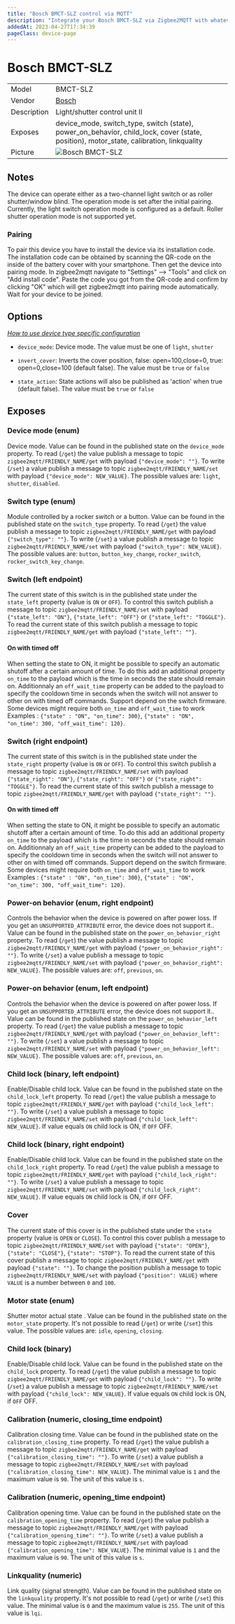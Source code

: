 ```yaml
---
title: "Bosch BMCT-SLZ control via MQTT"
description: "Integrate your Bosch BMCT-SLZ via Zigbee2MQTT with whatever smart home infrastructure you are using without the vendor's bridge or gateway."
addedAt: 2023-04-27T17:34:39
pageClass: device-page
---
```


<!-- !!!! -->
<!-- ATTENTION: This file is auto-generated through docgen! -->
<!-- You can only edit the "Notes"-Section between the two comment lines "Notes BEGIN" and "Notes END". -->
<!-- Do not use h1 or h2 heading within "## Notes"-Section. -->
<!-- !!!! -->

# Bosch BMCT-SLZ

|     |     |
|-----|-----|
| Model | BMCT-SLZ  |
| Vendor  | [Bosch](/supported-devices/#v=Bosch)  |
| Description | Light/shutter control unit II |
| Exposes | device_mode, switch_type, switch (state), power_on_behavior, child_lock, cover (state, position), motor_state, calibration, linkquality |
| Picture | ![Bosch BMCT-SLZ](https://www.zigbee2mqtt.io/images/devices/BMCT-SLZ.jpg) |


<!-- Notes BEGIN: You can edit here. Add "## Notes" headline if not already present. -->
## Notes

The device can operate either as a two-channel light switch or as roller shutter/window blind. The operation mode is set after the initial pairing. Currently, the light switch operation mode is configured as a default. Roller shutter operation mode is not supported yet.

### Pairing
To pair this device you have to install the device via its installation code. The installation code can be obtained by scanning the QR-code on the inside of the battery cover with your smartphone. Then get the device into pairing mode. In zigbee2mqtt navigate to "Settings" --> "Tools" and click on "Add install code". Paste the code you got from the QR-code and confirm by clicking "OK" which will get zigbee2mqtt into pairing mode automatically. Wait for your device to be joined.
<!-- Notes END: Do not edit below this line -->



## Options
*[How to use device type specific configuration](../guide/configuration/devices-groups.md#specific-device-options)*

* `device_mode`: Device mode. The value must be one of `light`, `shutter`

* `invert_cover`: Inverts the cover position, false: open=100,close=0, true: open=0,close=100 (default false). The value must be `true` or `false`

* `state_action`: State actions will also be published as 'action' when true (default false). The value must be `true` or `false`


## Exposes

### Device mode (enum)
Device mode.
Value can be found in the published state on the `device_mode` property.
To read (`/get`) the value publish a message to topic `zigbee2mqtt/FRIENDLY_NAME/get` with payload `{"device_mode": ""}`.
To write (`/set`) a value publish a message to topic `zigbee2mqtt/FRIENDLY_NAME/set` with payload `{"device_mode": NEW_VALUE}`.
The possible values are: `light`, `shutter`, `disabled`.

### Switch type (enum)
Module controlled by a rocker switch or a button.
Value can be found in the published state on the `switch_type` property.
To read (`/get`) the value publish a message to topic `zigbee2mqtt/FRIENDLY_NAME/get` with payload `{"switch_type": ""}`.
To write (`/set`) a value publish a message to topic `zigbee2mqtt/FRIENDLY_NAME/set` with payload `{"switch_type": NEW_VALUE}`.
The possible values are: `button`, `button_key_change`, `rocker_switch`, `rocker_switch_key_change`.

### Switch (left endpoint)
The current state of this switch is in the published state under the `state_left` property (value is `ON` or `OFF`).
To control this switch publish a message to topic `zigbee2mqtt/FRIENDLY_NAME/set` with payload `{"state_left": "ON"}`, `{"state_left": "OFF"}` or `{"state_left": "TOGGLE"}`.
To read the current state of this switch publish a message to topic `zigbee2mqtt/FRIENDLY_NAME/get` with payload `{"state_left": ""}`.

#### On with timed off
When setting the state to ON, it might be possible to specify an automatic shutoff after a certain amount of time. To do this add an additional property `on_time` to the payload which is the time in seconds the state should remain on.
Additionnaly an `off_wait_time` property can be added to the payload to specify the cooldown time in seconds when the switch will not answer to other on with timed off commands.
Support depend on the switch firmware. Some devices might require both `on_time` and `off_wait_time` to work
Examples : `{"state" : "ON", "on_time": 300}`, `{"state" : "ON", "on_time": 300, "off_wait_time": 120}`.

### Switch (right endpoint)
The current state of this switch is in the published state under the `state_right` property (value is `ON` or `OFF`).
To control this switch publish a message to topic `zigbee2mqtt/FRIENDLY_NAME/set` with payload `{"state_right": "ON"}`, `{"state_right": "OFF"}` or `{"state_right": "TOGGLE"}`.
To read the current state of this switch publish a message to topic `zigbee2mqtt/FRIENDLY_NAME/get` with payload `{"state_right": ""}`.

#### On with timed off
When setting the state to ON, it might be possible to specify an automatic shutoff after a certain amount of time. To do this add an additional property `on_time` to the payload which is the time in seconds the state should remain on.
Additionnaly an `off_wait_time` property can be added to the payload to specify the cooldown time in seconds when the switch will not answer to other on with timed off commands.
Support depend on the switch firmware. Some devices might require both `on_time` and `off_wait_time` to work
Examples : `{"state" : "ON", "on_time": 300}`, `{"state" : "ON", "on_time": 300, "off_wait_time": 120}`.

### Power-on behavior (enum, right endpoint)
Controls the behavior when the device is powered on after power loss. If you get an `UNSUPPORTED_ATTRIBUTE` error, the device does not support it..
Value can be found in the published state on the `power_on_behavior_right` property.
To read (`/get`) the value publish a message to topic `zigbee2mqtt/FRIENDLY_NAME/get` with payload `{"power_on_behavior_right": ""}`.
To write (`/set`) a value publish a message to topic `zigbee2mqtt/FRIENDLY_NAME/set` with payload `{"power_on_behavior_right": NEW_VALUE}`.
The possible values are: `off`, `previous`, `on`.

### Power-on behavior (enum, left endpoint)
Controls the behavior when the device is powered on after power loss. If you get an `UNSUPPORTED_ATTRIBUTE` error, the device does not support it..
Value can be found in the published state on the `power_on_behavior_left` property.
To read (`/get`) the value publish a message to topic `zigbee2mqtt/FRIENDLY_NAME/get` with payload `{"power_on_behavior_left": ""}`.
To write (`/set`) a value publish a message to topic `zigbee2mqtt/FRIENDLY_NAME/set` with payload `{"power_on_behavior_left": NEW_VALUE}`.
The possible values are: `off`, `previous`, `on`.

### Child lock (binary, left endpoint)
Enable/Disable child lock.
Value can be found in the published state on the `child_lock_left` property.
To read (`/get`) the value publish a message to topic `zigbee2mqtt/FRIENDLY_NAME/get` with payload `{"child_lock_left": ""}`.
To write (`/set`) a value publish a message to topic `zigbee2mqtt/FRIENDLY_NAME/set` with payload `{"child_lock_left": NEW_VALUE}`.
If value equals `ON` child lock is ON, if `OFF` OFF.

### Child lock (binary, right endpoint)
Enable/Disable child lock.
Value can be found in the published state on the `child_lock_right` property.
To read (`/get`) the value publish a message to topic `zigbee2mqtt/FRIENDLY_NAME/get` with payload `{"child_lock_right": ""}`.
To write (`/set`) a value publish a message to topic `zigbee2mqtt/FRIENDLY_NAME/set` with payload `{"child_lock_right": NEW_VALUE}`.
If value equals `ON` child lock is ON, if `OFF` OFF.

### Cover 
The current state of this cover is in the published state under the `state` property (value is `OPEN` or `CLOSE`).
To control this cover publish a message to topic `zigbee2mqtt/FRIENDLY_NAME/set` with payload `{"state": "OPEN"}`, `{"state": "CLOSE"}`, `{"state": "STOP"}`.
To read the current state of this cover publish a message to topic `zigbee2mqtt/FRIENDLY_NAME/get` with payload `{"state": ""}`.
To change the position publish a message to topic `zigbee2mqtt/FRIENDLY_NAME/set` with payload `{"position": VALUE}` where `VALUE` is a number between `0` and `100`.

### Motor state (enum)
Shutter motor actual state .
Value can be found in the published state on the `motor_state` property.
It's not possible to read (`/get`) or write (`/set`) this value.
The possible values are: `idle`, `opening`, `closing`.

### Child lock (binary)
Enable/Disable child lock.
Value can be found in the published state on the `child_lock` property.
To read (`/get`) the value publish a message to topic `zigbee2mqtt/FRIENDLY_NAME/get` with payload `{"child_lock": ""}`.
To write (`/set`) a value publish a message to topic `zigbee2mqtt/FRIENDLY_NAME/set` with payload `{"child_lock": NEW_VALUE}`.
If value equals `ON` child lock is ON, if `OFF` OFF.

### Calibration (numeric, closing_time endpoint)
Calibration closing time.
Value can be found in the published state on the `calibration_closing_time` property.
To read (`/get`) the value publish a message to topic `zigbee2mqtt/FRIENDLY_NAME/get` with payload `{"calibration_closing_time": ""}`.
To write (`/set`) a value publish a message to topic `zigbee2mqtt/FRIENDLY_NAME/set` with payload `{"calibration_closing_time": NEW_VALUE}`.
The minimal value is `1` and the maximum value is `90`.
The unit of this value is `s`.

### Calibration (numeric, opening_time endpoint)
Calibration opening time.
Value can be found in the published state on the `calibration_opening_time` property.
To read (`/get`) the value publish a message to topic `zigbee2mqtt/FRIENDLY_NAME/get` with payload `{"calibration_opening_time": ""}`.
To write (`/set`) a value publish a message to topic `zigbee2mqtt/FRIENDLY_NAME/set` with payload `{"calibration_opening_time": NEW_VALUE}`.
The minimal value is `1` and the maximum value is `90`.
The unit of this value is `s`.

### Linkquality (numeric)
Link quality (signal strength).
Value can be found in the published state on the `linkquality` property.
It's not possible to read (`/get`) or write (`/set`) this value.
The minimal value is `0` and the maximum value is `255`.
The unit of this value is `lqi`.

